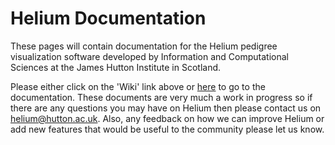 # Helium Documentation

These pages will contain documentation for the Helium pedigree visualization software developed by Information and Computational Sciences at the James Hutton Institute in Scotland.

Please either click on the 'Wiki' link above or [here](https://github.com/cardinalb/helium-docs/wiki) to go to the documentation. These documents are very much a work in progress so if there are any questions you may have on Helium then please contact us on [helium@hutton.ac.uk](mailto:helium@hutton.ac.uk). Also, any feedback on how we can improve Helium or add new features that would be useful to the community please let us know.
